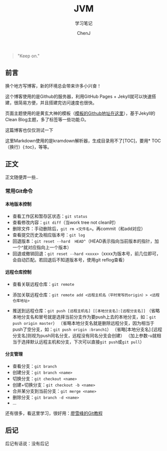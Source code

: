 ﻿---  
layout: post  
title: "JVM"  
subtitle: "学习笔记"  
author: "ChenJ"  
header-img: "img/post-bg-imgs/1-hello-fight.png"  
header-mask: 0.4  
tags:  
  生活  
  小笔记  
---

> "Keep on."

## 前言
换个地方写博客，新的环境总会带来许多小兴奋！  

这个博客使用的是Github的服务器，利用GitHub Pages + Jekyll就可以快速搭建，很简易方便，并且搭建完访问速度也很快。

页面主题使用的是黄玄大神的模板（[模板的Github地址在这里][1]），基于Jekyll的Clean Blog主题，多了标签等一些功能:D。

这篇博客也仅仅测试一下

这里Markdown使用的是kramdown解析器，生成目录用不了[TOC]，要用* TOC（换行）{:toc}，等等。

## 正文
正文随便弄一些..

### 常用Git命令
#### 本地版本控制
* 查看工作区和暂存区状态：`git status`
* 查看修改内容：`git diff`（当work tree not clean时）
* 删除文件：手动删除后，`git rm <文件名>`。再commit（和add对应）
* 查看提交历史及相应版本号：`git log`
* 回退版本：`git reset --hard  HEAD^`（HEAD表示指向当前版本的指针，加一个^就对应指向上一个版本）
* 回退或撤销回退：`git reset --hard <xxxx>`（xxxx为版本号，前几位即可，会自动匹配。若回退后不知道版本号，使用git reflog查看）

#### 远程仓库控制

* 查看关联远程仓库：`git remote`
*  添加关联远程仓库：`git remote add <远程主机名（平时常写的origin）> <远程仓库地址>`

* 推送到远程仓库：`git push [远程主机名] [[本地分支名]:[远程分支名]]`
（省略本地分支名和冒号就是选择当前分支作为要push上去的本地分支，如：`git push origin master`）
（省略本地分支名就是删除远程分支，因为相当于push了空分支，如：`git push origin :branch1`）
（省略[本地分支名]:[远程分支名]则视为push同名分支，远程没有同名分支会创建）
（加上参数-u就相当于选择默认远程主机和分支，下次可以直接`git push`或`git pull`）

#### 分支管理
* 查看分支：`git branch`
* 创建分支：`git branch <name>`
* 切换分支：`git checkout <name>`
* 创建+切换分支：`git checkout -b <name>`
* 合并某分支到当前分支：`git merge <name>`
* 删除分支：`git branch -d <name>`
* ...

还有很多，看这里学习，很好用：[廖雪峰的Git教程][2]

## 后记
后记有话说：没有后记

  [1]: https://github.com/Huxpro/huxpro.github.io
  [2]: https://www.liaoxuefeng.com/wiki/0013739516305929606dd18361248578c67b8067c8c017b000